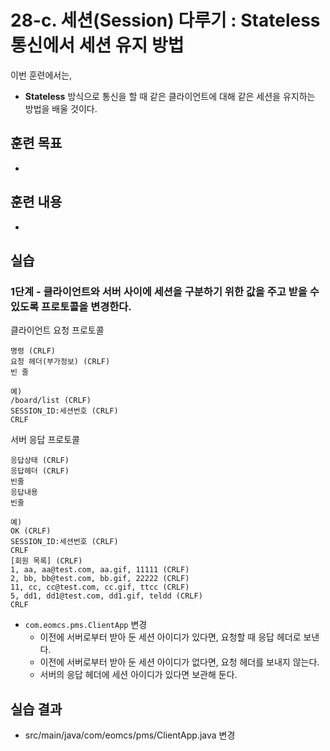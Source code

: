 # 28-c. 세션(Session) 다루기 : Stateless 통신에서 세션 유지 방법

이번 훈련에서는,
- **Stateless** 방식으로 통신을 할 때 같은 클라이언트에 대해 같은 세션을 유지하는 방법을 배울 것이다.

## 훈련 목표
- 

## 훈련 내용
- 


## 실습

### 1단계 - 클라이언트와 서버 사이에 세션을 구분하기 위한 값을 주고 받을 수 있도록 프로토콜을 변경한다.

클라이언트 요청 프로토콜
```
명령 (CRLF)
요청 헤더(부가정보) (CRLF)
빈 줄

예)
/board/list (CRLF)
SESSION_ID:세션번호 (CRLF)
CRLF
```

서버 응답 프로토콜
```
응답상태 (CRLF)
응답헤더 (CRLF)
빈줄
응답내용
빈줄

예)
OK (CRLF)
SESSION_ID:세션번호 (CRLF)
CRLF
[회원 목록] (CRLF)
1, aa, aa@test.com, aa.gif, 11111 (CRLF)
2, bb, bb@test.com, bb.gif, 22222 (CRLF)
11, cc, cc@test.com, cc.gif, ttcc (CRLF)
5, dd1, dd1@test.com, dd1.gif, teldd (CRLF)
CRLF
```

- `com.eomcs.pms.ClientApp` 변경
  - 이전에 서버로부터 받아 둔 세션 아이디가 있다면, 요청할 때 응답 헤더로 보낸다.
  - 이전에 서버로부터 받아 둔 세션 아이디가 없다면, 요청 헤더를 보내지 않는다.
  - 서버의 응답 헤더에 세션 아이디가 있다면 보관해 둔다.


## 실습 결과
- src/main/java/com/eomcs/pms/ClientApp.java 변경
